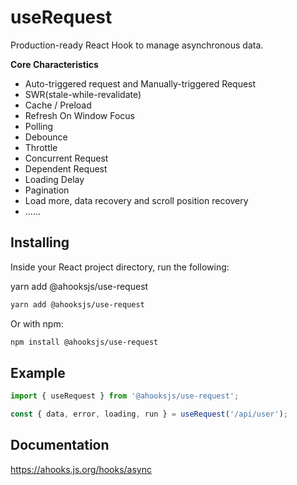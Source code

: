 # useRequest

Production-ready React Hook to manage asynchronous data.

**Core Characteristics**

* Auto-triggered request and Manually-triggered Request
* SWR(stale-while-revalidate)
* Cache / Preload
* Refresh On Window Focus
* Polling
* Debounce
* Throttle
* Concurrent Request
* Dependent Request
* Loading Delay
* Pagination
* Load more, data recovery and scroll position recovery
* ......

## Installing

Inside your React project directory, run the following:

yarn add @ahooksjs/use-request

```bash
yarn add @ahooksjs/use-request
```

Or with npm:

```bash
npm install @ahooksjs/use-request
```

## Example

```javascript
import { useRequest } from '@ahooksjs/use-request';

const { data, error, loading, run } = useRequest('/api/user');
```

## Documentation

https://ahooks.js.org/hooks/async
